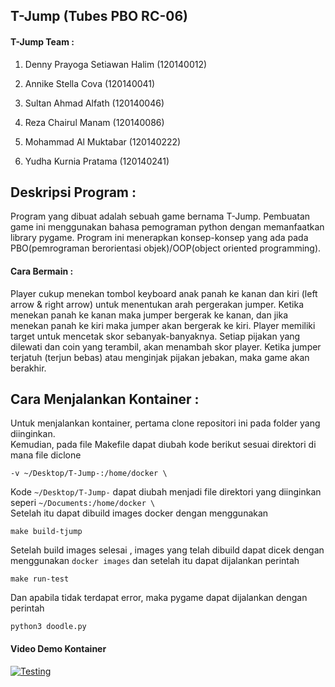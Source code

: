 <h2>T-Jump  (Tubes PBO RC-06) </h2>

<h4>T-Jump Team : </h4>

1. Denny Prayoga Setiawan Halim         (120140012)

2. Annike Stella Cova                   (120140041)

3. Sultan Ahmad Alfath                  (120140046)

4. Reza Chairul Manam                   (120140086)

5. Mohammad Al Muktabar                 (120140222)

6. Yudha Kurnia Pratama                 (120140241)

<h2> Deskripsi Program : </h2>
  Program yang dibuat adalah sebuah game bernama T-Jump.
Pembuatan game ini menggunakan bahasa pemograman python dengan memanfaatkan library pygame. 
Program ini menerapkan konsep-konsep yang ada pada PBO(pemrograman berorientasi objek)/OOP(object oriented programming).
  
<h4>Cara Bermain : </h4>
  Player cukup menekan tombol keyboard anak panah ke kanan dan kiri (left arrow & right arrow) untuk menentukan arah pergerakan jumper. Ketika menekan panah ke kanan maka jumper bergerak ke kanan, dan jika menekan panah ke kiri maka jumper akan bergerak ke kiri. Player memiliki target untuk mencetak skor sebanyak-banyaknya. Setiap pijakan yang dilewati dan coin yang terambil, akan menambah skor player. Ketika jumper terjatuh (terjun bebas) atau menginjak pijakan jebakan, maka game akan berakhir.
  
<h2>Cara Menjalankan Kontainer : </h2>
  Untuk menjalankan kontainer, pertama clone repositori ini pada folder yang diinginkan. <br />
  Kemudian, pada file Makefile dapat diubah kode berikut sesuai direktori di mana file diclone <br />

  ```
  -v ~/Desktop/T-Jump-:/home/docker \
  ```

  Kode `~/Desktop/T-Jump-` dapat diubah menjadi file direktori yang diinginkan seperi `~/Documents:/home/docker \` <br />
  Setelah itu dapat dibuild images docker dengan menggunakan <br />
  ```
  make build-tjump
  ```
  Setelah build images selesai , images yang telah dibuild dapat dicek dengan menggunakan `docker images` dan setelah itu dapat dijalankan perintah <br />
  ```
  make run-test
  ```
  Dan apabila tidak terdapat error, maka pygame dapat dijalankan dengan perintah <br />
  ```
  python3 doodle.py
  ```
  
  <h4>Video Demo Kontainer</h4>
  
  [![Testing](https://img.youtube.com/vi/54_COzEhGWM/0.jpg)](https://www.youtube.com/watch?v=54_COzEhGWM)
